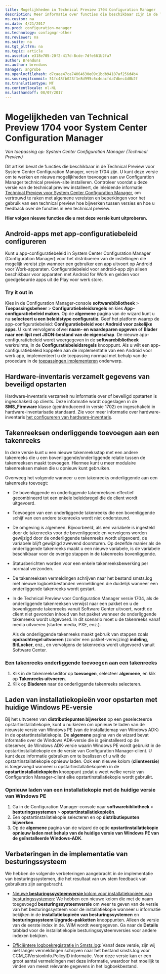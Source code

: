 ```yaml
---
title: Mogelijkheden in Technical Preview 1704 Configuration Manager
description: Meer informatie over functies die beschikbaar zijn in de Technical Preview voor System Center Configuration Manager, versie 1704.
ms.custom: na
ms.date: 4/21/2017
ms.prod: configuration-manager
ms.technology: configmgr-other
ms.reviewer: na
ms.suite: na
ms.tgt_pltfrm: na
ms.topic: article
ms.assetid: e318e705-20f2-417d-8cde-7dfe661b2fa7
author: Brenduns
ms.author: brenduns
manager: angrobe
ms.openlocfilehash: d7caee47ca74064630e09c1bdb94187af256d4b4
ms.sourcegitcommit: 51fc48fb023f1e8d995c6c4eacfda7dbec4d0b2f
ms.translationtype: MT
ms.contentlocale: nl-NL
ms.lasthandoff: 08/07/2017
---
```

# <a name="capabilities-in-technical-preview-1704-for-system-center-configuration-manager"></a>Mogelijkheden van Technical Preview 1704 voor System Center Configuration Manager

*Van toepassing op: System Center Configuration Manager (Technical Preview)*

Dit artikel bevat de functies die beschikbaar in de Technical Preview voor System Center Configuration Manager, versie 1704 zijn. U kunt deze versie om te werken en nieuwe mogelijkheden toevoegen aan uw Configuration Manager technical preview-site installeren. Controleer voordat u deze versie van de technical preview installeert, de inleidende informatie [Technical Preview voor System Center Configuration Manager](../../core/get-started/technical-preview.md), om vertrouwd te raken met algemene vereisten en beperkingen voor het gebruik van een technical preview hoe bijwerken tussen versies en hoe u feedback over de functies in een technical preview.    


**Hier volgen nieuwe functies die u met deze versie kunt uitproberen.**  

## <a name="configure-android-apps-with-app-configuration-policies"></a>Android-apps met app-configuratiebeleid configureren
Kunt u app-configuratiebeleid in System Center Configuration Manager (Configuration Manager) voor het distribueren van de instellingen die mogelijk vereist zijn wanneer een gebruiker een app uitvoert op Android voor Work-apparaten. Configuratiebeleid voor android-app zijn alleen beschikbaar voor apparaten met Android for Work en gelden voor goedgekeurde apps uit de Play voor werk store.

### <a name="try-it-out"></a>Try it out in                 

Kies in de Configuration Manager-console **softwarebibliotheek** > **Toepassingsbeheer** > **Configuratiebeleidsregels** en kies **App-configuratiebeleid maken**. Op de **algemene** pagina van de wizard kunt u nu **selecteert u een beleidstype configuratie**. Geef het platform waarop de app-configuratiebeleid: **Configuratiebeleid voor Android voor zakelijke apps**. U kunt vervolgens ofwel **naam- en waardeparen opgeven** of **Blader naar een lijst met JSON-bestand van de eigenschap**. De nieuwe app-configuratiebeleid wordt weergegeven in de **softwarebibliotheek** werkruimte, in de **Configuratiebeleidsregels** knooppunt. Als u wilt een app-configuratiebeleid koppelen aan de implementatie van een Android voor werk app, implementeert u de toepassing normaal met behulp van de procedure in de [toepassingen implementeren](/sccm/apps/deploy-use/deploy-applications) onderwerp.

## <a name="hardware-inventory-collects-secure-boot-information"></a>Hardware-inventaris verzamelt gegevens van beveiligd opstarten
Hardware-inventaris verzamelt nu informatie over of beveiligd opstarten is ingeschakeld op clients. Deze informatie wordt opgeslagen in de **SMS_Firmware** klasse (geïntroduceerd in versie 1702) en ingeschakeld in hardware-inventarisatie standaard. Zie voor meer informatie over hardware-inventaris [het configureren van hardware-inventaris](/sccm/core/clients/manage/inventory/configure-hardware-inventory).

## <a name="add-child-task-sequences-to-a-task-sequence"></a>Takenreeksen onderliggende toevoegen aan een takenreeks
In deze versie kunt u een nieuwe takenreeksstap met een andere takenreeks die u een bovenliggende/onderliggende relatie tussen de takenreeksen maakt toevoegen. Hiermee kunt u meer modulaire takenreeksen maken die u opnieuw kunt gebruiken.  

Overweeg het volgende wanneer u een takenreeks onderliggende aan een takenreeks toevoegt:

- De bovenliggende en onderliggende takenreeksen effectief gecombineerd tot een enkele beleidsregel die de client wordt uitgevoerd.
- Toevoegen van een onderliggende takenreeks die een bovenliggende schijf van een andere takenreeks wordt niet ondersteund.
- De omgeving is algemeen. Bijvoorbeeld, als een variabele is ingesteld door de takenreeks voor de bovenliggende en vervolgens worden gewijzigd door de onderliggende takenreeks wordt uitgevoerd, de variabele blijft gewijzigd zwevend doorsturen. Op dezelfde manier als de onderliggende takenreeks maakt u een nieuwe variabele, is de variabele beschikbaar voor de overige stappen in de takenreeks bovenliggende.
- Statusberichten worden voor een enkele takenreeksbewerking per normaal verzonden.
- De takenreeksen vermeldingen schrijven naar het bestand smsts.log met nieuwe logboekbestanden vermeldingen die duidelijk wanneer een onderliggende takenreeks wordt gestart.
- In de Technical Preview voor Configuration Manager versie 1704, als de onderliggende takenreeksen verwijst naar een pakket en u de bovenliggende takenreeks vanuit Software Center uitvoert, wordt de client niet gevonden inhoud van het pakket wanneer de onderliggende takenreeks wordt uitgevoerd. In dit scenario moet u de takenreeks vanaf media uitvoeren (starten media, PXE, enz.).  

    Als de onderliggende takenreeks maakt gebruik van stappen zoals **opdrachtregel uitvoeren** (zonder een pakket-verwijzing) **indeling**, **BitLocker**, enz., en vervolgens de takenreeks wordt uitgevoerd vanuit Software Center.

### <a name="to-add-a-child-task-sequence-to-a-task-sequence"></a>Een takenreeks onderliggende toevoegen aan een takenreeks
1. Klik in de takenreekseditor op **toevoegen**, selecteer **algemene**, en klik op **Takenreeks uitvoeren**.
2. Klik op **Bladeren** naar de onderliggende takenreeks selecteren.  

## <a name="reload-boot-images-with-current-windows-pe-version"></a>Laden van installatiekopieën voor opstarten met huidige Windows PE-versie
Bij het uitvoeren van **distributiepunten bijwerken** op een geselecteerde opstartinstallatiekopie, kunt u nu kiezen om opnieuw te laden van de nieuwste versie van Windows PE (van de installatiemap van Windows ADK) in de opstartinstallatiekopie. De **algemene** pagina van de wizard bevat informatie over de Windows ADK-versie die is geïnstalleerd op de siteserver, de Windows ADK-versie waarin Windows PE wordt gebruikt in de opstartinstallatiekopie en de versie van Configuration Manager-client. U kunt deze informatie gebruiken om te beslissen of u wilt de opstartinstallatiekopie opnieuw laden. Ook een nieuwe kolom (**clientversie**) is toegevoegd wanneer u opstartinstallatiekopieën in de **opstartinstallatiekopieën** knooppunt zodat u weet welke versie van Configuration Manager-client elke opstartinstallatiekopie wordt gebruikt.

### <a name="to-reload-a-boot-image-with-the-current-windows-pe-version"></a>Opnieuw laden van een installatiekopie met de huidige versie van Windows PE

1. Ga in de Configuration Manager-console naar **softwarebibliotheek** > **besturingssystemen** > **opstartinstallatiekopieën**.
2. Een opstartinstallatiekopie selecteren en op **distributiepunten bijwerken**.
3. Op de **algemene** pagina van de wizard de optie **opstartinstallatiekopie opnieuw laden met behulp van de huidige versie van Windows PE van de geïnstalleerde Windows-ADK**.

## <a name="improvements-to-operating-system-deployment"></a>Verbeteringen in de implementatie van besturingssysteem
We hebben de volgende verbeteringen aangebracht in de implementatie van besturingssystemen, die het resultaat van uw stem feedback van gebruikers zijn aangebracht.

- [Nieuwe **besturingssysteemversie** kolom voor installatiekopieën van besturingssystemen](https://configurationmanager.uservoice.com/forums/300492-ideas/suggestions/17558407-add-a-column-to-the-operating-system-images-node-f): We hebben een nieuwe kolom die met de naam toegevoegd **besturingssysteemversie** om weer te geven van de versie van het besturingssysteem voor de installatiekopie wanneer u informatie bekijken in de **installatiekopieën van besturingssystemen** en **besturingssysteem Upgrade-pakketten** knooppunten. Alleen de versie van de eerste index in de. WIM wordt weergegeven. Ga naar de **Details** tabblad voor de installatiekopie besturingssysteemversies voor andere indexen bekijken.

- [Efficiëntere logboekregistratie in Smsts.log](https://configurationmanager.uservoice.com/forums/300492-ideas/suggestions/16791919-stop-filling-smsts-log-with-useless): Vanaf deze versie, zijn wij niet langer vermeldingen schrijven naar het bestand smsts.log voor CCM_CIVersionInfo.PolicyID informatie. Voor deze versie kan er een groot aantal vermeldingen met deze informatie, waardoor het moeilijk te vinden van meest relevante gegevens in het logboekbestand.
